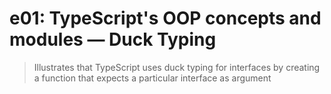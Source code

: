 # e01: TypeScript's OOP concepts and modules &mdash; Duck Typing
> Illustrates that TypeScript uses duck typing for interfaces by creating a function that expects a particular interface as argument
